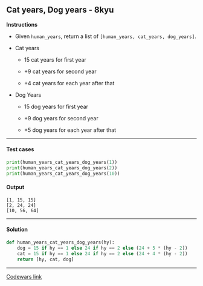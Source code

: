 ## Cat years, Dog years - 8kyu

**Instructions**

- Given `human_years`, return a list of `[human_years, cat_years, dog_years]`.

- Cat years

    - 15 cat years for first year

    - +9 cat years for second year

    - +4 cat years for each year after that

- Dog Years

    - 15 dog years for first year

    - +9 dog years for second year

    - +5 dog years for each year after that

---

#### Test cases

```python
print(human_years_cat_years_dog_years(1))
print(human_years_cat_years_dog_years(2))
print(human_years_cat_years_dog_years(10))
```

#### Output

```
[1, 15, 15]
[2, 24, 24]
[10, 56, 64]
```

---

#### Solution

```python
def human_years_cat_years_dog_years(hy):
    dog = 15 if hy == 1 else 24 if hy == 2 else (24 + 5 * (hy - 2))
    cat = 15 if hy == 1 else 24 if hy == 2 else (24 + 4 * (hy - 2))
    return [hy, cat, dog]
```

---

[Codewars link](https://www.codewars.com/kata/5a6663e9fd56cb5ab800008b)
